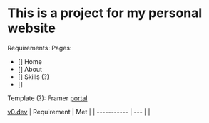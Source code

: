 # This is a project for my personal website
Requirements:
Pages:
- [] Home
- [] About
- [] Skills (?)
- [] 


Template (?):
Framer [portal](https://useportal.net/)

[v0.dev](https://v0.dev/)
| Requirement | Met |
| ----------- | --- |
| 
